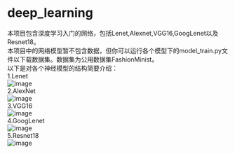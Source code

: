 # deep_learning
  本项目包含深度学习入门的网络，包括Lenet,Alexnet,VGG16,GoogLenet以及Resnet18。  
  本项目中的网络模型暂不包含数据，但你可以运行各个模型下的model_train.py文件以下载数据集。数据集为公用数据集FashionMinist。  
以下是对各个神经模型的结构简要介绍：  
1.Lenet  
![image](https://github.com/user-attachments/assets/21273bdc-df2e-418d-84ac-d226c0117030)  
2.AlexNet  
![image](https://github.com/user-attachments/assets/9b17cde4-be24-447b-a2fb-6c36d715398c)  
3.VGG16  
![image](https://github.com/user-attachments/assets/990c0342-8813-4143-b4ef-7021b4feec3c)  
4.GoogLenet  
![image](https://github.com/user-attachments/assets/4310bd0d-637e-4680-abdd-9077ebffa16a)  
5.Resnet18  
![image](https://github.com/user-attachments/assets/e2f2ffca-f2bb-41ad-b080-577bd528c205)


